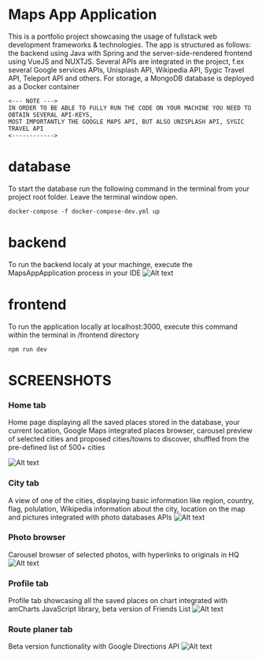 # Maps App Application
This is a portfolio project showcasing the usage of fullstack web development frameworks & technologies. The app is structured as follows: the backend using Java with Spring
and the server-side-rendered frontend using VueJS and NUXTJS. Several APIs are integrated in the project, f.ex several Google services APIs, Unisplash API, Wikipedia API, Sygic Travel API, Teleport API and others. For storage, a MongoDB database is deployed as a Docker container

    <--- NOTE --->
    IN ORDER TO BE ABLE TO FULLY RUN THE CODE ON YOUR MACHINE YOU NEED TO OBTAIN SEVERAL API-KEYS, 
    MOST IMPORTANTLY THE GOOGLE MAPS API, BUT ALSO UNISPLASH API, SYGIC TRAVEL API
    <------------>

# database

To start the database run the following command in the terminal from your project root folder. Leave the terminal window open.

    docker-compose -f docker-compose-dev.yml up

# backend

To run the backend localy at your machinge, execute the MapsAppApplication process in your IDE
![Alt text](frontend/assets/pictures/execute_backend.PNG?raw=true "Optional Title")


# frontend

To run the application locally at localhost:3000, execute this command within the terminal in /frontend directory

    npm run dev

# SCREENSHOTS

### Home tab
Home page displaying all the saved places stored in the database, your current location, Google Maps integrated places browser, carousel preview of selected cities and proposed cities/towns to discover, shuffled from the pre-defined list of 500+ cities

![Alt text](frontend/assets/pictures/myplaces.png?raw=true "Optional Title")
### City tab
A view of one of the cities, displaying basic information like region, country, flag, polulation, Wikipedia information about the city, location on the map and pictures integrated with photo databases APIs
![Alt text](frontend/assets/pictures/paris.png?raw=true "Optional Title")
### Photo browser
Carousel browser of selected photos, with hyperlinks to originals in HQ
![Alt text](frontend/assets/pictures/paris_ss.png?raw=true "Optional Title")
### Profile tab
Profile tab showcasing all the saved places on chart integrated with amCharts JavaScript library, beta version of Friends List
![Alt text](frontend/assets/pictures/profile.png?raw=true "Optional Title")
### Route planer tab
Beta version functionality with Google Directions API
![Alt text](frontend/assets/pictures/plan_route.png?raw=true "Optional Title")



